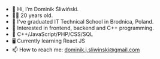 - 👋 Hi, I’m Dominik Śliwiński.
- 👨‍🎓 20 years old.
- 🏫 I've graduated IT Technical School in Brodnica, Poland.
- 👀 Interested in frontend, backend and C++ programming.
- 🌱 C++/JavaScript/PHP/CSS/SQL
- 🖥 Currently learning React JS
- 📫 How to reach me: dominik.j.sliwinski@gmail.com
